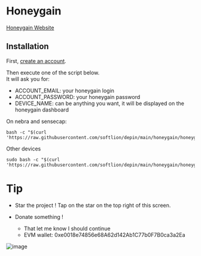 # Honeygain

[Honeygain Website](https://r.honeygain.me/BENJAA3957)  

## Installation

First, [create an account](https://r.honeygain.me/BENJAA3957).

Then execute one of the script below.  
It will ask you for:
* ACCOUNT_EMAIL: your honeygain login
* ACCOUNT_PASSWORD: your honeygain password 
* DEVICE_NAME: can be anything you want, it will be displayed on the honeygain dashboard


On nebra and sensecap:

```shell
bash -c "$(curl 'https://raw.githubusercontent.com/softlion/depin/main/honeygain/honeygain.sh')"
```

Other devices
```shell
sudo bash -c "$(curl 'https://raw.githubusercontent.com/softlion/depin/main/honeygain/honeygain.sh')"
```

# Tip

* Star the project ! Tap on the star on the top right of this screen.

* Donate something !
  * That let me know I should continue 
  * EVM wallet: 0xe0018e74856e68A62d142Ab1C77b0F7B0ca3a2Ea

![image](https://github.com/softlion/defli/assets/190756/9d4f1589-5f7f-46f4-ae0d-1190d2e22762)
